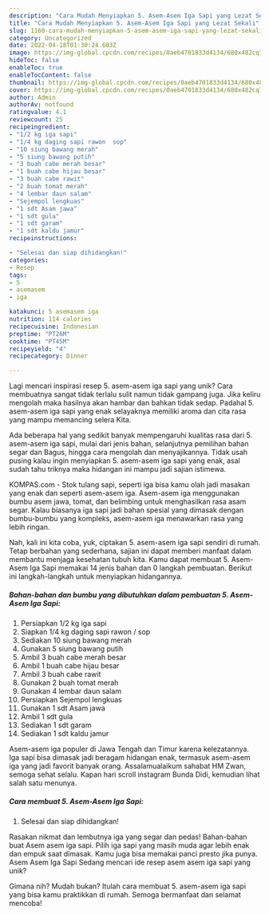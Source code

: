 ```yaml
---
description: "Cara Mudah Menyiapkan 5. Asem-Asem Iga Sapi yang Lezat Sekali"
title: "Cara Mudah Menyiapkan 5. Asem-Asem Iga Sapi yang Lezat Sekali"
slug: 1160-cara-mudah-menyiapkan-5-asem-asem-iga-sapi-yang-lezat-sekali
category: Uncategorized
date: 2022-04-18T01:30:24.603Z
image: https://img-global.cpcdn.com/recipes/0aeb4701833d4134/680x482cq70/5-asem-asem-iga-sapi-foto-resep-utama.jpg
hideToc: false
enableToc: true
enableTocContent: false
thumbnail: https://img-global.cpcdn.com/recipes/0aeb4701833d4134/680x482cq70/5-asem-asem-iga-sapi-foto-resep-utama.jpg
cover: https://img-global.cpcdn.com/recipes/0aeb4701833d4134/680x482cq70/5-asem-asem-iga-sapi-foto-resep-utama.jpg
author: Admin
authorAv: notfound
ratingvalue: 4.1
reviewcount: 25
recipeingredient:
- "1/2 kg iga sapi"
- "1/4 kg daging sapi rawon  sop"
- "10 siung bawang merah"
- "5 siung bawang putih"
- "3 buah cabe merah besar"
- "1 buah cabe hijau besar"
- "3 buah cabe rawit"
- "2 buah tomat merah"
- "4 lembar daun salam"
- "Sejempol lengkuas"
- "1 sdt Asam jawa"
- "1 sdt gula"
- "1 sdt garam"
- "1 sdt kaldu jamur"
recipeinstructions:

- "Selesai dan siap dihidangkan!"
categories:
- Resep
tags:
- 5
- asemasem
- iga

katakunci: 5 asemasem iga 
nutrition: 114 calories
recipecuisine: Indonesian
preptime: "PT26M"
cooktime: "PT45M"
recipeyield: "4"
recipecategory: Dinner

---
```





Lagi mencari inspirasi resep 5. asem-asem iga sapi yang unik? Cara membuatnya sangat tidak terlalu sulit namun tidak gampang juga. Jika keliru mengolah maka hasilnya akan hambar dan bahkan tidak sedap. Padahal 5. asem-asem iga sapi yang enak selayaknya memiliki aroma dan cita rasa yang mampu memancing selera Kita.





Ada beberapa hal yang sedikit banyak mempengaruhi kualitas rasa dari 5. asem-asem iga sapi, mulai dari jenis bahan, selanjutnya pemilihan bahan segar dan Bagus, hingga cara mengolah dan menyajikannya. Tidak usah pusing kalau ingin menyiapkan 5. asem-asem iga sapi yang enak,      asal sudah tahu triknya maka hidangan ini mampu jadi sajian istimewa.














KOMPAS.com - Stok tulang sapi, seperti iga bisa kamu olah jadi masakan yang enak dan seperti asem-asem iga. Asem-asem iga menggunakan bumbu asem jawa, tomat, dan belimbing untuk menghasilkan rasa asam segar. Kalau biasanya iga sapi jadi bahan spesial yang dimasak dengan bumbu-bumbu yang kompleks, asem-asem iga menawarkan rasa yang lebih ringan.






Nah, kali ini kita coba, yuk, ciptakan 5. asem-asem iga sapi sendiri di rumah. Tetap berbahan yang sederhana, sajian ini dapat memberi manfaat dalam membantu menjaga kesehatan tubuh kita. Kamu dapat membuat 5. Asem-Asem Iga Sapi memakai 14 jenis bahan dan 0 langkah pembuatan. Berikut ini langkah-langkah untuk menyiapkan hidangannya.

<!--inarticleads1-->

##### Bahan-bahan dan bumbu yang dibutuhkan dalam pembuatan 5. Asem-Asem Iga Sapi:

1. Persiapkan 1/2 kg iga sapi
1. Siapkan 1/4 kg daging sapi rawon / sop
1. Sediakan 10 siung bawang merah
1. Gunakan 5 siung bawang putih
1. Ambil 3 buah cabe merah besar
1. Ambil 1 buah cabe hijau besar
1. Ambil 3 buah cabe rawit
1. Gunakan 2 buah tomat merah
1. Gunakan 4 lembar daun salam
1. Persiapkan Sejempol lengkuas
1. Gunakan 1 sdt Asam jawa
1. Ambil 1 sdt gula
1. Sediakan 1 sdt garam
1. Sediakan 1 sdt kaldu jamur


Asem-asem iga populer di Jawa Tengah dan Timur karena kelezatannya. Iga sapi bisa dimasak jadi beragam hidangan enak, termasuk asem-asem iga yang jadi favorit banyak orang. Assalamualaikum sahabat HM Zwan, semoga sehat selalu. Kapan hari scroll instagram Bunda Didi, kemudian lihat salah satu menunya. 

<!--inarticleads2-->

##### Cara membuat 5. Asem-Asem Iga Sapi:


1. Selesai dan siap dihidangkan!

Rasakan nikmat dan lembutnya iga yang segar dan pedas! Bahan-bahan buat Asem asem iga sapi. Pilih iga sapi yang masih muda agar lebih enak dan empuk saat dimasak. Kamu juga bisa memakai panci presto jika punya. Asem Asem Iga Sapi Sedang mencari ide resep asem asem iga sapi yang unik? 

Gimana nih? Mudah bukan? Itulah cara membuat 5. asem-asem iga sapi yang bisa kamu praktikkan di rumah. Semoga bermanfaat dan selamat mencoba!
